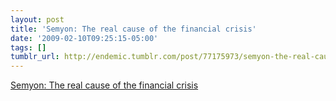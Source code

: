 ```yaml
---
layout: post
title: 'Semyon: The real cause of the financial crisis'
date: '2009-02-10T09:25:15-05:00'
tags: []
tumblr_url: http://endemic.tumblr.com/post/77175973/semyon-the-real-cause-of-the-financial-crisis
---
```

[Semyon: The real cause of the financial crisis](http://semyondukach.blogspot.com/2009/01/real-cause-of-financial-crisis.html)  
